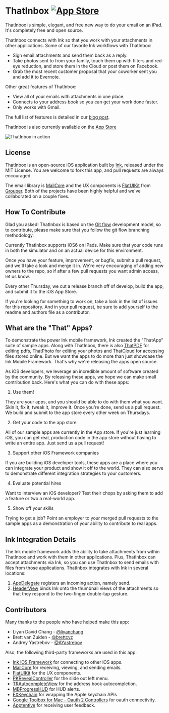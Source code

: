 ThatInbox [![App Store](http://linkmaker.itunes.apple.com/htmlResources/assets/en_us//images/web/linkmaker/badge_appstore-lrg.png)](https://itunes.apple.com/app/id683470283)
=========

ThatInbox is simple, elegant, and free new way to do your email on an iPad. It's completely free and open source.

ThatInbox connects with Ink so that you work with your attachments in other applications. Some of our favorite Ink workflows with ThatInbox:
* Sign email attachments and send them back as a reply.
* Take photos sent to from your family, touch them up with filters and red-eye reduction, and store them in the Cloud or post them on Facebook.
* Grab the most recent customer proposal that your coworker sent you and add it to Evernote.

Other great features of ThatInbox:
* View all of your emails with attachments in one place.
* Connects to your address book so you can get your work done faster.
* Only works with Gmail.

The full list of features is detailed in our [blog post](http://blog.inkmobility.com/post/58944353684/thatinbox-the-mail-client-for-attachments).

ThatInbox is also currently available on the [App Store](https://itunes.apple.com/app/id683470283)

![ThatInbox in action](http://a3.mzstatic.com/us/r30/Purple6/v4/00/5a/2b/005a2b4b-9d1f-5b11-9697-7cb829301fc2/screen1024x1024.jpeg)

License
-------
ThatInbox is an open-source iOS application built by [Ink](www.inkmobility.com), released under the MIT License. You are welcome to fork this app, and pull requests are always encouraged.

The email library is [MailCore](https://github.com/MailCore/mailcore2) and the UX components is [FlatUIKit](https://github.com/Grouper/FlatUIKit) from [Grouper](https://www.joingrouper.com/). Both of the projects have been highly helpful and we've collaborated on a couple fixes.

How To Contribute
-------------------------
Glad you asked! ThatInbox is based on the [Git flow](http://nvie.com/posts/a-successful-git-branching-model/) development model, so to contribute, please make sure that you follow the git flow branching methodology.

Currently ThatInbox supports iOS6 on iPads. Make sure that your code runs in both the simulator and on an actual device for this environment.

Once you have your feature, improvement, or bugfix, submit a pull request, and we'll take a look and merge it in. We're very encouraging of adding new owners to the repo, so if after a few pull requests you want admin access, let us know.

Every other Thursday, we cut a release branch off of develop, build the app, and submit it to the iOS App Store.

If you're looking for something to work on, take a look in the list of issues for this repository. And in your pull request, be sure to add yourself to the readme and authors file as a contributor.


What are the "That" Apps?
-------------------------

To demonstrate the power Ink mobile framework, Ink created the "ThatApp" suite of sample apps. Along with ThatInbox, there is also [ThatPDF](https://github.com/Ink/ThatPDF) for editing pdfs, [ThatPhoto](https://github.com/Ink/ThatPhoto) for editing your photos and [ThatCloud](https://github.com/Ink/ThatCloud) for accessing files stored online. But we want the apps to do more than just showcase the Ink Mobile Framework. That's why we're releasing the apps open source. 

As iOS developers, we leverage an incredible amount of software created by the community. By releasing these apps, we hope we can make small contribution back. Here's what you can do with these apps:
  1. Use them!
    
  They are your apps, and you should be able to do with them what you want. Skin it, fix it, tweak it, improve it. Once you're done, send us a pull request. We build and submit to the app store every other week on Thursdays.
  
  2. Get your code to the app store 

  All of our sample apps are currently in the App store. If you're just learning iOS, you can get real, production code in the app store without having to write an entire app. Just send us a pull request!

  3. Support other iOS Framework companies
  
  If you are building iOS developer tools, these apps are a place where you can integrate your product and show it off to the world. They can also serve to demonstrate different integration strategies to your customers.

  4. Evaluate potential hires
  
  Want to interview an iOS developer? Test their chops by asking them to add a feature or two a real-world app.

  5. Show off your skills
  
  Trying to get a job? Point an employer to your merged pull requests to the sample apps as a demonstration of your ability to contribute to real apps.


Ink Integration Details
-----------------------
The Ink mobile framework adds the ability to take attachments from within ThatInbox and work with them in other applications. Plus, ThatInbox can accept attachments via Ink, so you can use ThatInbox to send emails with files from those applications. ThatInbox integrates with Ink in several locations:

  1. [AppDelegate](https://github.com/Ink/ThatInbox/blob/master/App/AppDelegate.m#L30) registers an incoming action, namely send.
  2. [HeaderView](https://github.com/Ink/ThatInbox/blob/master/App/Message/HeaderView.m#L232) binds Ink onto the thumbnail views of the attachments so that they respond to the two-finger double-tap gesture.


Contributors
------------
Many thanks to the people who have helped make this app:

* Liyan David Chang - [@liyanchang](https://github.com/liyanchang)
* Brett van Zuiden - [@brettcvz](https://github.com/brettcvz)
* Andrey Yastrebov - [@AYastrebov](https://github.com/AYastrebov)

Also, the following third-party frameworks are used in this app:

* [Ink iOS Framework](https://github.com/Ink/InkiOSFramework) for connecting to other iOS apps.
* [MailCore](https://github.com/MailCore/mailcore2) for receiving, viewing, and sending emails.
* [FlatUIKit](https://github.com/Grouper/FlatUIKit) for the UX components.
* [PKRevealController](https://github.com/pkluz/PKRevealController) for the slide out left menu.
* [TRAutocompleteView](https://github.com/TarasRoshko/TRAutocompleteView) for the address book autocompletion.
* [MBProgressHUD](https://github.com/jdg/MBProgressHUD) for HUD alerts.
* [FXKeychain](https://github.com/nicklockwood/FXKeychain) for wrapping the Apple keychain APIs
* [Google Toolbox for Mac - Oauth 2 Controllers](https://code.google.com/p/gtm-oauth2/) for oauth connectivity.
* [Apptentive](https://github.com/apptentive/apptentive-ios) for receiving user feedback.
